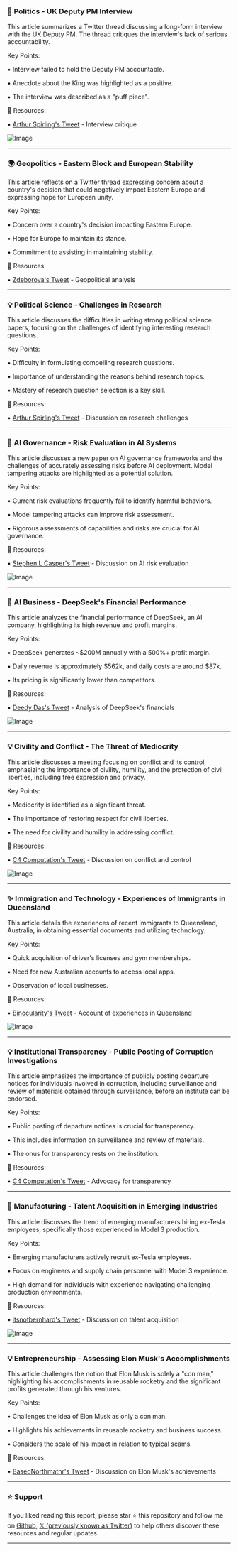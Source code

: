 ### 📰 Politics - UK Deputy PM Interview

This article summarizes a Twitter thread discussing a long-form interview with the UK Deputy PM.  The thread critiques the interview's lack of serious accountability.

Key Points:

• Interview failed to hold the Deputy PM accountable.

•  Anecdote about the King was highlighted as a positive.

• The interview was described as a "puff piece".


🔗 Resources:

• [Arthur Spirling's Tweet](https://x.com/arthur_spirling/status/1895885853278568752) -  Interview critique

![Image](https://pbs.twimg.com/media/Gk4wHabWwAAGwzx?format=png&name=small)


---

### 🌍 Geopolitics - Eastern Block and European Stability

This article reflects on a Twitter thread expressing concern about a country's decision that could negatively impact Eastern Europe and expressing hope for European unity.

Key Points:

• Concern over a country's decision impacting Eastern Europe.

•  Hope for Europe to maintain its stance.

• Commitment to assisting in maintaining stability.


🔗 Resources:

• [Zdeborova's Tweet](https://x.com/zdeborova/status/1895869690016383206) -  Geopolitical analysis


---

### 💡 Political Science - Challenges in Research

This article discusses the difficulties in writing strong political science papers, focusing on the challenges of identifying interesting research questions.


Key Points:

• Difficulty in formulating compelling research questions.

• Importance of understanding the reasons behind research topics.

• Mastery of research question selection is a key skill.


🔗 Resources:

• [Arthur Spirling's Tweet](https://x.com/arthur_spirling/status/1895859217183228240) -  Discussion on research challenges


---

### 🤖 AI Governance - Risk Evaluation in AI Systems

This article discusses a new paper on AI governance frameworks and the challenges of accurately assessing risks before AI deployment.  Model tampering attacks are highlighted as a potential solution.

Key Points:

• Current risk evaluations frequently fail to identify harmful behaviors.


• Model tampering attacks can improve risk assessment.

• Rigorous assessments of capabilities and risks are crucial for AI governance.


🔗 Resources:

• [Stephen L Casper's Tweet](https://x.com/StephenLCasper/status/1889321003559555526) - Discussion on AI risk evaluation

![Image](https://pbs.twimg.com/media/Gjg3cH0aIAAWM2f?format=jpg&name=small)


---

### 🚀 AI Business - DeepSeek's Financial Performance

This article analyzes the financial performance of DeepSeek, an AI company, highlighting its high revenue and profit margins.

Key Points:

• DeepSeek generates ~$200M annually with a 500%+ profit margin.

• Daily revenue is approximately $562k, and daily costs are around $87k.

•  Its pricing is significantly lower than competitors.


🔗 Resources:

• [Deedy Das's Tweet](https://x.com/deedydas/status/1895702508053643560) - Analysis of DeepSeek's financials

![Image](https://pbs.twimg.com/media/Gk7jYbwXYAAnyQ4?format=jpg&name=small)


---

### 💡 Civility and Conflict - The Threat of Mediocrity

This article discusses a meeting focusing on conflict and its control, emphasizing the importance of civility, humility, and the protection of civil liberties, including free expression and privacy.

Key Points:

• Mediocrity is identified as a significant threat.

• The importance of restoring respect for civil liberties.

• The need for civility and humility in addressing conflict.


🔗 Resources:

• [C4 Computation's Tweet](https://x.com/C4COMPUTATION/status/1891191726146285638) - Discussion on conflict and control

![Image](https://pbs.twimg.com/media/Gj7Z94wbYAAPyia?format=jpg&name=small)


---

### ✨  Immigration and Technology -  Experiences of Immigrants in Queensland

This article details the experiences of recent immigrants to Queensland, Australia, in obtaining essential documents and utilizing technology.

Key Points:

•  Quick acquisition of driver's licenses and gym memberships.

•  Need for new Australian accounts to access local apps.


• Observation of local businesses.


🔗 Resources:

• [Binocularity's Tweet](https://x.com/binocularity/status/1895695345390092761) - Account of experiences in Queensland


![Image](https://pbs.twimg.com/media/Gk7c3kjXAAAPCxh?format=jpg&name=small)


---

### 💡 Institutional Transparency - Public Posting of Corruption Investigations

This article emphasizes the importance of publicly posting departure notices for individuals involved in corruption, including surveillance and review of materials obtained through surveillance, before an institute can be endorsed.

Key Points:

•  Public posting of departure notices is crucial for transparency.


• This includes information on surveillance and review of materials.


•  The onus for transparency rests on the institution.


🔗 Resources:

• [C4 Computation's Tweet](https://x.com/C4COMPUTATION/status/1895662017652064639) -  Advocacy for transparency


---

### 🤖 Manufacturing - Talent Acquisition in Emerging Industries

This article discusses the trend of emerging manufacturers hiring ex-Tesla employees, specifically those experienced in Model 3 production.

Key Points:

• Emerging manufacturers actively recruit ex-Tesla employees.

•  Focus on engineers and supply chain personnel with Model 3 experience.


• High demand for individuals with experience navigating challenging production environments.


🔗 Resources:

• [itsnotbernhard's Tweet](https://x.com/itsnotbernhard/status/1895220604179226912) - Discussion on talent acquisition


![Image](https://pbs.twimg.com/media/Gk0sfhVaoAAntZ3?format=jpg&name=small)


---

### 💡 Entrepreneurship - Assessing Elon Musk's Accomplishments

This article challenges the notion that Elon Musk is solely a "con man," highlighting his accomplishments in reusable rocketry and the significant profits generated through his ventures.

Key Points:

•  Challenges the idea of Elon Musk as only a con man.


•  Highlights his achievements in reusable rocketry and business success.


•  Considers the scale of his impact in relation to typical scams.


🔗 Resources:

• [BasedNorthmathr's Tweet](https://x.com/BasedNorthmathr/status/1895147504565453177) - Discussion on Elon Musk's achievements


---

### ⭐️ Support

If you liked reading this report, please star ⭐️ this repository and follow me on [Github](https://github.com/Drix10), [𝕏 (previously known as Twitter)](https://x.com/DRIX_10_) to help others discover these resources and regular updates.

---